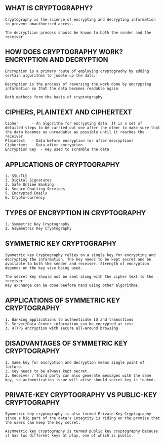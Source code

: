 WHAT IS CRYPTOGRAPHY?
------------------------------------------
```
Cryptography is the science of encrypting and decrypting information to prevent unauthorized access.

The decryptiion process should be known to both the sender and the receiver
```

HOW DOES CRYPTOGRAPHY WORK?
ENCRYPTION AND DECRYPTION
------------------------------------------
```
Encryption is a primary route of employing cryptograohy by adding certain algorithms to jumble up the data.

Decryption is the process of reversing the work done by encrypting information so that the data becomes readable again

Both methods form the basis of cryptotgraphy
```

CIPHERS, PLAINTEXT AND CIPHERTEXT
------------------------------------------
```
Cipher      - An algorithm for encrypting data. It is a set of detailed steps to be carried out one after the other to make sure that the data becomes as unreadable as possible until it reaches the receiver.
Plaintext   - Data before encryption (or after decryption)
Ciphertext  - Data after encryption
Encryption Key  - Key used to scramble the data

```

APPLICATIONS OF CRYPTOGRAPHY
------------------------------------------
```
1. SSL/TLS
2. Digital Signatures
3. Safe Online Banking
4. Secure Chatting Services
5. Encrypted Emails
6. Crypto-currency
```

TYPES OF ENCRYPTION IN CRYPTOGRAPHY
------------------------------------------
```
1. Symmetric Key Cryptography
2. Asymmetric Key Cryptography
```

SYMMETRIC KEY CRYPTOGRAPHY
------------------------------------------
```
Symmetric key Cryptography relies on a single key for encrypting and decrypting the information. The key needs to be kept secret and be available to both the sender and receiver. Strength of encryption depends on the key size being used.

The secret key should not be sent along with the cipher text to the receiver.
Key exchange can be done beefore hand using other algorithms.
```

APPLICATIONS OF SYMMETRIC KEY CRYPTOGRAPHY
------------------------------------------
```
1. Banking applications to authenticate ID and transctions
2. Server/Data Center information can be encrypted at rest
3. HTTPS encryption with secure all-around browsing
```

DISADVANTAGES OF SYMMETRIC KEY CRYPTOGRAPHY
------------------------------------------
```
1. Same key for encryption and decryption means single point of failure.
2. Key needs to be always kept secret.
3. Receiver / Third party can also generate messages with the same key, so authentication issue will arise should secret key is leaked.

```

PRIVATE-KEY CRYPTOGRAPHY VS PUBLIC-KEY CRYPTOGRAPHY
------------------------------------------
```
Symmetric key cryptography is also termed Private-Key Cryptography since a big part of the data's integrity is riding on the promise that the users can keep the key secret.

Asymmetric key cryptography is termed public key cryptography because it has two different keys at play, one of which is public.
```